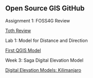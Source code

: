 ## Open Source GIS GitHub

Assignment 1: FOSS4G Review

[Toth Review](TothReview)

Lab 1: Model for Distance and Direction

[First QGIS Model](qgisModel.md)

Week 3: Saga Digital Elevation Model

[Digital Elevation Models: Kilimanjaro](Week3DEMs.md)
